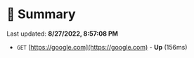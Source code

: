 # 📖 Summary
Last updated: **8/27/2022, 8:57:08 PM**

- `GET` [https://google.com](https://google.com) - **Up** (156ms)

